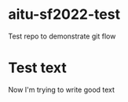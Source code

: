 # aitu-sf2022-test
Test repo to demonstrate git flow


# Test text

Now I'm trying to write good text
